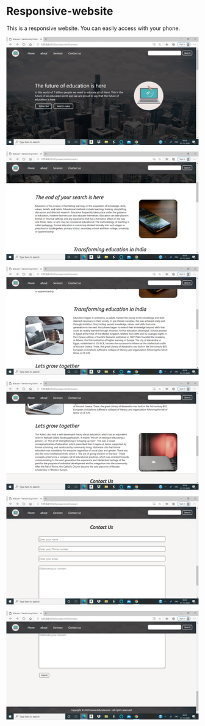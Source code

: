 # Responsive-website
This is a responsive website. You can easily access with your phone.

![alt text](https://github.com/ChitrikaGahtori/Responsive-website/blob/master/Screenshot%20(263).png)

![alt text](https://github.com/ChitrikaGahtori/Responsive-website/blob/master/Screenshot%20(264).png)

![alt text](https://github.com/ChitrikaGahtori/Responsive-website/blob/master/Screenshot%20(265).png)

![alt text](https://github.com/ChitrikaGahtori/Responsive-website/blob/master/Screenshot%20(266).png)

![alt text](https://github.com/ChitrikaGahtori/Responsive-website/blob/master/Screenshot%20(267).png)

![alt text](https://github.com/ChitrikaGahtori/Responsive-website/blob/master/Screenshot%20(268).png)






